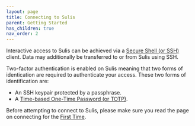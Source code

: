 ```yaml
---
layout: page
title: Connecting to Sulis
parent: Getting Started
has_children: true
nav_order: 2
---
```


Interactive access to Sulis can be achieved via a [Secure Shell (or SSH)](https://en.wikipedia.org/wiki/Secure_Shell_Protocol) client. Data may additionally be transferred to or from Sulis using SSH.

Two-factor authentication is enabled on Sulis meaning that two forms of identication are required to authenticate your access. These two forms of identification are:

* An SSH keypair protected by a passphrase.
* A [Time-based One-Time Password (or TOTP)](./TOTP.html).

Before attempting to connect to Sulis, please make sure you read the page on connecting for the [First Time](./firsttime.html).